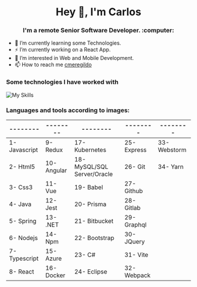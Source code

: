 <h1 align="center"> Hey 👋, I'm Carlos </h1>
<h3 align="center"> I'm a remote Senior Software Developer. :computer: </h3>

- 🔭 I’m currently learning some Technologies.
  
- ⚡ I’m currently working on a React App.
  
- 👀 I’m interested in Web and Mobile Development.
  
- 📫 How to reach me [cmeregildo](https://cmeregildo.com/)


### Some technologies I have worked with
![My Skills](https://skillicons.dev/icons?i=js,html,css,java,spring,nodejs,typescript,react,redux,angular,vue,jest,dotnet,npm,azure,docker,kubernetes,mysql,babel,prisma,bitbucket,bootstrap,cs,eclipse,express,git,github,gitlab,graphql,jquery,vite,webpack,webstorm,yarn)

### Languages ​​and tools according to images:

|     --------    |  --------         |  --------                   | --------         | --------        |
| --------------- | ------------      | -----------                 | ------------     | ------------    |
| 1- Javascript   | 9- Redux          | 17- Kubernetes              | 25- Express      | 33- Webstorm    |
| 2- Html5        | 10- Angular       | 18- MySQL/SQL Server/Oracle | 26- Git          | 34- Yarn        |
| 3- Css3         | 11- Vue           | 19- Babel                   | 27- Github       |
| 4- Java         | 12- Jest          | 20- Prisma                  | 28- Gitlab       |
| 5- Spring       | 13- .NET          | 21- Bitbucket               | 29- Graphql      |
| 6- Nodejs       | 14- Npm           | 22- Bootstrap               | 30- JQuery       |
| 7- Typescript   | 15- Azure         | 23- C#                      | 31- Vite         |
| 8- React        | 16- Docker        | 24- Eclipse                 | 32- Webpack      |


